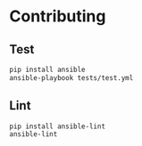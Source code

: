 # Contributing

## Test

```bash
pip install ansible
ansible-playbook tests/test.yml
```

## Lint

```bash
pip install ansible-lint
ansible-lint
```
